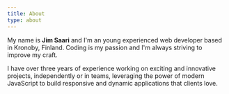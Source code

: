 ```yaml
---
title: About
type: about
---
```


My name is **Jim Saari** and I'm an young experienced web developer
based in Kronoby, Finland. Coding is my passion and I'm always striving to
improve my craft.

I have over three years of experience working on exciting and innovative
projects, independently or in teams, leveraging the power of modern
JavaScript to build responsive and dynamic applications that clients love.
